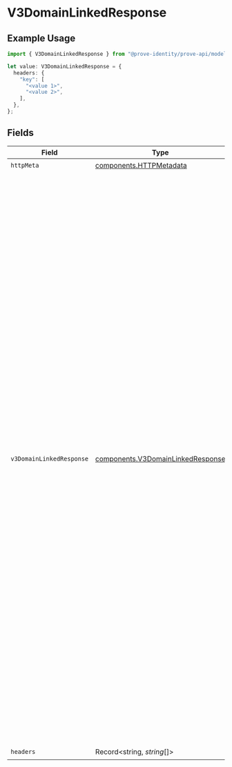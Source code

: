 # V3DomainLinkedResponse

## Example Usage

```typescript
import { V3DomainLinkedResponse } from "@prove-identity/prove-api/models/operations";

let value: V3DomainLinkedResponse = {
  headers: {
    "key": [
      "<value 1>",
      "<value 2>",
    ],
  },
};
```

## Fields

| Field                                                                                                                                                                                                                                                                                                                                                                                                                                                                                                                                                                                                                                                                                                                                                                                                                          | Type                                                                                                                                                                                                                                                                                                                                                                                                                                                                                                                                                                                                                                                                                                                                                                                                                           | Required                                                                                                                                                                                                                                                                                                                                                                                                                                                                                                                                                                                                                                                                                                                                                                                                                       | Description                                                                                                                                                                                                                                                                                                                                                                                                                                                                                                                                                                                                                                                                                                                                                                                                                    | Example                                                                                                                                                                                                                                                                                                                                                                                                                                                                                                                                                                                                                                                                                                                                                                                                                        |
| ------------------------------------------------------------------------------------------------------------------------------------------------------------------------------------------------------------------------------------------------------------------------------------------------------------------------------------------------------------------------------------------------------------------------------------------------------------------------------------------------------------------------------------------------------------------------------------------------------------------------------------------------------------------------------------------------------------------------------------------------------------------------------------------------------------------------------ | ------------------------------------------------------------------------------------------------------------------------------------------------------------------------------------------------------------------------------------------------------------------------------------------------------------------------------------------------------------------------------------------------------------------------------------------------------------------------------------------------------------------------------------------------------------------------------------------------------------------------------------------------------------------------------------------------------------------------------------------------------------------------------------------------------------------------------ | ------------------------------------------------------------------------------------------------------------------------------------------------------------------------------------------------------------------------------------------------------------------------------------------------------------------------------------------------------------------------------------------------------------------------------------------------------------------------------------------------------------------------------------------------------------------------------------------------------------------------------------------------------------------------------------------------------------------------------------------------------------------------------------------------------------------------------ | ------------------------------------------------------------------------------------------------------------------------------------------------------------------------------------------------------------------------------------------------------------------------------------------------------------------------------------------------------------------------------------------------------------------------------------------------------------------------------------------------------------------------------------------------------------------------------------------------------------------------------------------------------------------------------------------------------------------------------------------------------------------------------------------------------------------------------ | ------------------------------------------------------------------------------------------------------------------------------------------------------------------------------------------------------------------------------------------------------------------------------------------------------------------------------------------------------------------------------------------------------------------------------------------------------------------------------------------------------------------------------------------------------------------------------------------------------------------------------------------------------------------------------------------------------------------------------------------------------------------------------------------------------------------------------ |
| `httpMeta`                                                                                                                                                                                                                                                                                                                                                                                                                                                                                                                                                                                                                                                                                                                                                                                                                     | [components.HTTPMetadata](../../models/components/httpmetadata.md)                                                                                                                                                                                                                                                                                                                                                                                                                                                                                                                                                                                                                                                                                                                                                             | :heavy_check_mark:                                                                                                                                                                                                                                                                                                                                                                                                                                                                                                                                                                                                                                                                                                                                                                                                             | N/A                                                                                                                                                                                                                                                                                                                                                                                                                                                                                                                                                                                                                                                                                                                                                                                                                            |                                                                                                                                                                                                                                                                                                                                                                                                                                                                                                                                                                                                                                                                                                                                                                                                                                |
| `v3DomainLinkedResponse`                                                                                                                                                                                                                                                                                                                                                                                                                                                                                                                                                                                                                                                                                                                                                                                                       | [components.V3DomainLinkedResponse](../../models/components/v3domainlinkedresponse.md)                                                                                                                                                                                                                                                                                                                                                                                                                                                                                                                                                                                                                                                                                                                                         | :heavy_minus_sign:                                                                                                                                                                                                                                                                                                                                                                                                                                                                                                                                                                                                                                                                                                                                                                                                             | Successful request.                                                                                                                                                                                                                                                                                                                                                                                                                                                                                                                                                                                                                                                                                                                                                                                                            | {<br/>"linkedTo": [<br/>{<br/>"name": "name",<br/>"pcid": "pcid",<br/>"acceptedString": "acceptedString",<br/>"acceptedAt": 6<br/>},<br/>{<br/>"name": "name",<br/>"pcid": "pcid",<br/>"acceptedString": "acceptedString",<br/>"acceptedAt": 6<br/>}<br/>],<br/>"linkedFrom": [<br/>{<br/>"name": "name",<br/>"pcid": "pcid",<br/>"acceptedString": "acceptedString",<br/>"acceptedAt": 0<br/>},<br/>{<br/>"name": "name",<br/>"pcid": "pcid",<br/>"acceptedString": "acceptedString",<br/>"acceptedAt": 0<br/>}<br/>],<br/>"requestsTo": [<br/>{<br/>"requestedAt": 5,<br/>"name": "name",<br/>"requestedString": "requestedString",<br/>"pcid": "pcid"<br/>},<br/>{<br/>"requestedAt": 5,<br/>"name": "name",<br/>"requestedString": "requestedString",<br/>"pcid": "pcid"<br/>}<br/>],<br/>"requestsFrom": [<br/>{<br/>"requestedAt": 1,<br/>"name": "name",<br/>"requestedString": "requestedString",<br/>"pcid": "pcid"<br/>},<br/>{<br/>"requestedAt": 1,<br/>"name": "name",<br/>"requestedString": "requestedString",<br/>"pcid": "pcid"<br/>}<br/>]<br/>} |
| `headers`                                                                                                                                                                                                                                                                                                                                                                                                                                                                                                                                                                                                                                                                                                                                                                                                                      | Record<string, *string*[]>                                                                                                                                                                                                                                                                                                                                                                                                                                                                                                                                                                                                                                                                                                                                                                                                     | :heavy_check_mark:                                                                                                                                                                                                                                                                                                                                                                                                                                                                                                                                                                                                                                                                                                                                                                                                             | N/A                                                                                                                                                                                                                                                                                                                                                                                                                                                                                                                                                                                                                                                                                                                                                                                                                            |                                                                                                                                                                                                                                                                                                                                                                                                                                                                                                                                                                                                                                                                                                                                                                                                                                |